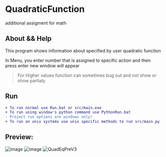 # QuadraticFunction
additional assigment for math

About && Help
---
This program shows information about specified by user quadratic function  

In Menu, you enter number that is assigned to specific action and then press enter new window will appear
> For Higher values function can sometimes bug out and not show or show partialy

Run
---
```diff
+ To run normal use Run.bat or src/main.exe
+ To run using window's python command use PythonRun.bat
- Project run options are windows only!
+ To run on unix systems use unix specific methods to run src/main.py
```


Preview:
---
![image](https://user-images.githubusercontent.com/91374689/204133747-042b47ec-5168-41d3-8528-d5688b786c72.png)
![image](https://user-images.githubusercontent.com/91374689/204135654-6016f8bb-800e-4472-abdd-98e83912fc74.png)
![QuadEqPreV3](https://user-images.githubusercontent.com/91374689/204142352-ea7637f8-c8a5-4081-9595-8308891f308a.png)

